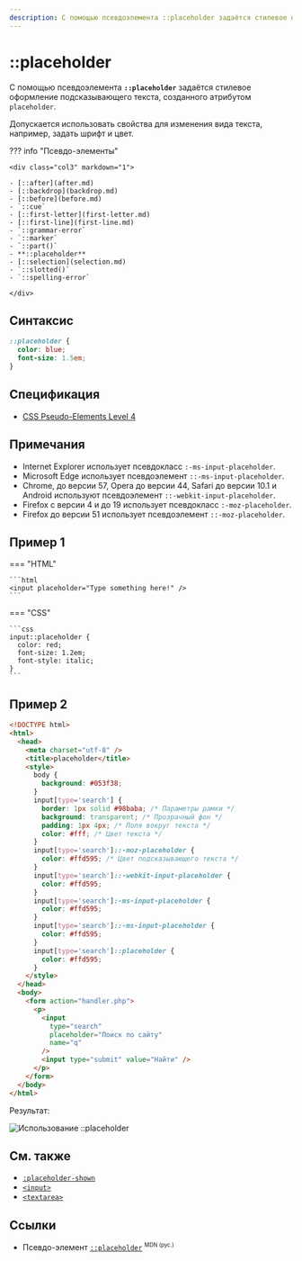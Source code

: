```yaml
---
description: С помощью псевдоэлемента ::placeholder задаётся стилевое оформление подсказывающего текста, созданного атрибутом placeholder
---
```


# ::placeholder

С помощью псевдоэлемента **`::placeholder`** задаётся стилевое оформление подсказывающего текста, созданного атрибутом `placeholder`.

Допускается использовать свойства для изменения вида текста, например, задать шрифт и цвет.

??? info "Псевдо-элементы"

    <div class="col3" markdown="1">

    - [::after](after.md)
    - [::backdrop](backdrop.md)
    - [::before](before.md)
    - `::cue`
    - [::first-letter](first-letter.md)
    - [::first-line](first-line.md)
    - `::grammar-error`
    - `::marker`
    - `::part()`
    - **::placeholder**
    - [::selection](selection.md)
    - `::slotted()`
    - `::spelling-error`

    </div>

## Синтаксис

```css
::placeholder {
  color: blue;
  font-size: 1.5em;
}
```

## Спецификация

- [CSS Pseudo-Elements Level 4](https://drafts.csswg.org/css-pseudo-4/#placeholder-pseudo)

## Примечания

- Internet Explorer использует псевдокласс `:-ms-input-placeholder`.
- Microsoft Edge использует псевдоэлемент `::-ms-input-placeholder`.
- Chrome, до версии 57, Opera до версии 44, Safari до версии 10.1 и Android используют псевдоэлемент `::-webkit-input-placeholder`.
- Firefox с версии 4 и до 19 использует псевдокласс `:-moz-placeholder`.
- Firefox до версии 51 использует псевдоэлемент `::-moz-placeholder`.

## Пример 1

=== "HTML"

    ```html
    <input placeholder="Type something here!" />
    ```

=== "CSS"

    ```css
    input::placeholder {
      color: red;
      font-size: 1.2em;
      font-style: italic;
    }
    ```

## Пример 2

```html
<!DOCTYPE html>
<html>
  <head>
    <meta charset="utf-8" />
    <title>placeholder</title>
    <style>
      body {
        background: #053f38;
      }
      input[type='search'] {
        border: 1px solid #98baba; /* Параметры рамки */
        background: transparent; /* Прозрачный фон */
        padding: 1px 4px; /* Поля вокруг текста */
        color: #fff; /* Цвет текста */
      }
      input[type='search']::-moz-placeholder {
        color: #ffd595; /* Цвет подсказывающего текста */
      }
      input[type='search']::-webkit-input-placeholder {
        color: #ffd595;
      }
      input[type='search']:-ms-input-placeholder {
        color: #ffd595;
      }
      input[type='search']::-ms-input-placeholder {
        color: #ffd595;
      }
      input[type='search']::placeholder {
        color: #ffd595;
      }
    </style>
  </head>
  <body>
    <form action="handler.php">
      <p>
        <input
          type="search"
          placeholder="Поиск по сайту"
          name="q"
        />
        <input type="submit" value="Найти" />
      </p>
    </form>
  </body>
</html>
```

Результат:

![Использование ::placeholder](css_placeholder.png)

## См. также

- [`:placeholder-shown`](placeholder-shown.md)
- [`<input>`](/html/input/)
- [`<textarea>`](/html/textarea/)

## Ссылки

- Псевдо-элемент [`::placeholder`](https://developer.mozilla.org/en-US/docs/Web/CSS/::placeholder) <sup><small>MDN (рус.)</small></sup>
